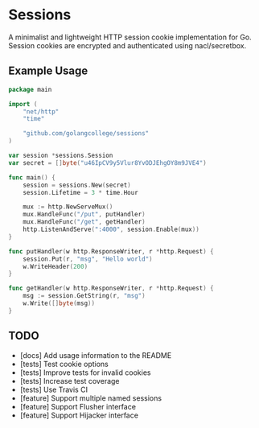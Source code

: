 # Sessions

A minimalist and lightweight HTTP session cookie implementation for Go. Session cookies are encrypted and authenticated using nacl/secretbox.

## Example Usage

```go
package main

import (
	"net/http"
	"time"

	"github.com/golangcollege/sessions"
)

var session *sessions.Session
var secret = []byte("u46IpCV9y5Vlur8YvODJEhgOY8m9JVE4")

func main() {
	session = sessions.New(secret)
	session.Lifetime = 3 * time.Hour

	mux := http.NewServeMux()
	mux.HandleFunc("/put", putHandler)
	mux.HandleFunc("/get", getHandler)
	http.ListenAndServe(":4000", session.Enable(mux))
}

func putHandler(w http.ResponseWriter, r *http.Request) {
	session.Put(r, "msg", "Hello world")
	w.WriteHeader(200)
}

func getHandler(w http.ResponseWriter, r *http.Request) {
	msg := session.GetString(r, "msg")
	w.Write([]byte(msg))
}
```

## TODO

* [docs] Add usage information to the README
* [tests] Test cookie options
* [tests] Improve tests for invalid cookies
* [tests] Increase test coverage
* [tests] Use Travis CI
* [feature] Support multiple named sessions
* [feature] Support Flusher interface
* [feature] Support Hijacker interface